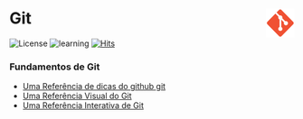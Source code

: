# Git <img src="images/Git_icon.png" width="10%" height="10%" align="right" valign="center"/> 

![License](https://img.shields.io/badge/Code%20License-GNU-green.svg)
![learning](https://img.shields.io/badge/Git-learning-green.svg)
[![Hits](https://hits.seeyoufarm.com/api/count/incr/badge.svg?url=https%3A%2F%2Fgithub.com%2Fwalissonaguirra%2Fgit&count_bg=%2379C83D&title_bg=%23555555&icon=&icon_color=%23E7E7E7&title=Views&edge_flat=false)](https://hits.seeyoufarm.com)

### **Fundamentos de Git**
- [Uma Referência de dicas do github git](https://training.github.com/downloads/pt_BR/github-git-cheat-sheet/)
- [Uma Referência Visual do Git](https://marklodato.github.io/visual-git-guide/index-pt.html#technical-notes)
- [Uma Referência Interativa de Git](https://ndpsoftware.com/git-cheatsheet.html#loc=index;)


<!-- - [Conceitos Básicos](docs/conceitos-basicos.md) 
- [Comandos Básicos](docs/comandos-basicos.md) 
- [Boas Mensagens de Commit](docs/boas-mensagens-de-commit.md)  -->

<!-- 
### **Git com Github**

<details>	
  <summary><a> Github Básico</a></summary>
</details>

<details>	
  <summary><a> Contribuição de código</a></summary>
</details>

---

### **Referências** -->
